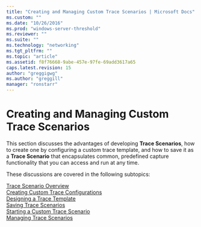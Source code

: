 ```yaml
---
title: "Creating and Managing Custom Trace Scenarios | Microsoft Docs"
ms.custom: ""
ms.date: "10/26/2016"
ms.prod: "windows-server-threshold"
ms.reviewer: ""
ms.suite: ""
ms.technology: "networking"
ms.tgt_pltfrm: ""
ms.topic: "article"
ms.assetid: f8f76668-9abe-457e-97fe-69add3617a65
caps.latest.revision: 15
author: "greggigwg"
ms.author: "greggill"
manager: "ronstarr"
---
```


# Creating and Managing Custom Trace Scenarios

This section discusses the advantages of developing **Trace Scenarios**, how to create one by configuring a custom trace template, and how to save it as a **Trace Scenario** that encapsulates common, predefined capture functionality that you can access and run at any time.  
  
 These discussions are covered in the following subtopics:  
  
[Trace Scenario Overview](trace-scenario-overview.md)   
[Creating Custom Trace Configurations](creating-custom-trace-configurations.md)   
[Designing a Trace Template](designing-a-trace-template.md)   
[Saving Trace Scenarios](saving-trace-scenarios.md)   
[Starting a Custom Trace Scenario](starting-a-custom-trace-scenario.md)   
[Managing Trace Scenarios](managing-trace-scenarios.md)